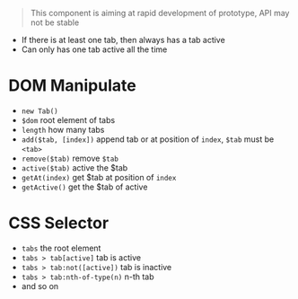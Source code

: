 > This component is aiming at rapid development of prototype, API may not be stable

- If there is at least one tab, then always has a tab active
- Can only has one tab active all the time

# DOM Manipulate
- `new Tab()` 
- `$dom` root element of tabs
- `length` how many tabs
- `add($tab, [index])` append tab or at position of `index`, `$tab` must be `<tab>`
- `remove($tab)` remove `$tab`
- `active($tab)` active the $tab
- `getAt(index)` get $tab at position of `index`
- `getActive()` get the $tab of active

# CSS Selector
- `tabs` the root element
- `tabs > tab[active]` tab is active
- `tabs > tab:not([active])` tab is inactive
- `tabs > tab:nth-of-type(n)` n-th tab
- and so on